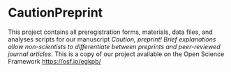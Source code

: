 # CautionPreprint
This project contains all preregistration forms, materials, data files, and analyses scripts for our manuscript <i>Caution, preprint! Brief explanations allow non-scientists to differentiate between preprints and peer-reviewed journal articles</i>. This is a copy of our project available on the Open Science Framework https://osf.io/egkpb/
